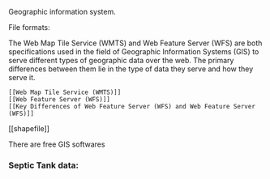Geographic information system.

File formats: 

The Web Map Tile Service (WMTS) and Web Feature Server (WFS) are both specifications used in the field of Geographic Information Systems (GIS) to serve different types of geographic data over the web. The primary differences between them lie in the type of data they serve and how they serve it.

	[[Web Map Tile Service (WMTS)]]
	[[Web Feature Server (WFS)]]
	[[Key Differences of Web Feature Server (WFS) and Web Feature Server (WFS)]]

[[shapefile]]

There are free GIS softwares

### Septic Tank data:

